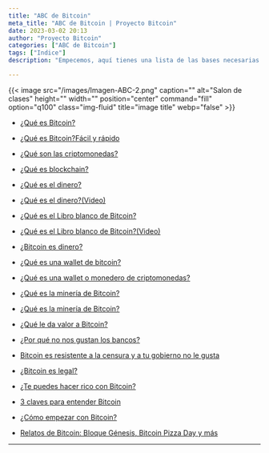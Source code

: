 ```yaml
---
title: "ABC de Bitcoin"
meta_title: "ABC de Bitcoin | Proyecto Bitcoin"
date: 2023-03-02 20:13
author: "Proyecto Bitcoin"
categories: ["ABC de Bitcoin"]
tags: ["Indice"]
description: "Empecemos, aquí tienes una lista de las bases necesarias para dar tus primeros pasos"

---
```


{{< image src="/images/Imagen-ABC-2.png" caption="" alt="Salon de clases" height="" width="" position="center" command="fill" option="q100" class="img-fluid" title="image title"  webp="false" >}}

* [¿Qué es Bitcoin?](../que-es-bitcoin)

* [¿Qué es Bitcoin?Fácil y rápido](../que-es-bitcoin-facil-y-en-5-minutos)

* [¿Qué son las criptomonedas?](../que-son-las-criptomonedas)

* [¿Qué es blockchain?](../que-es-blockchain)

* [¿Qué es el dinero?](../que-es-el-dinero)

* [¿Qué es el dinero?(Video)](../que-es-el-dinero-2)

* [¿Qué es el Libro blanco de Bitcoin?](../que-es-el-libro-blanco-de-bitcoin)

* [¿Qué es el Libro blanco de Bitcoin?(Video)](../que-es-el-libro-blanco-de-bitcoin(Video))

* [¿Bitcoin es dinero?](../bitcoin-es-dinero)

* [¿Qué es una wallet de bitcoin?](../que-es-una-wallet-de-bitcoin)

* [¿Qué es una wallet o monedero de criptomonedas?](../que-es-una-wallet-o-monedero-de-criptomonedas)

* [¿Qué es la minería de Bitcoin?](../mineria-de-bitcoin-lo-mas-basico)

* [¿Qué es la minería de Bitcoin?](../que-es-la-mineria-de-bitcoin)

* [¿Qué le da valor a Bitcoin?](../que-le-da-valor-a-bitcoin)

* [¿Por qué no nos gustan los bancos?](../por-que-no-nos-gustan-los-bancos)

* [Bitcoin es resistente a la censura y a tu gobierno no le gusta](../bitcoin-es-resistente-a-la-censura-y-a-tu-gobierno-no-le-gusta)

* [¿Bitcoin es legal?](../bitcoin-es-legal)

* [¿Te puedes hacer rico con Bitcoin?](../te-puedes-hacer-rico-con-bitcoin)

* [3 claves para entender Bitcoin](../claves_entender_bitcoin)

* [¿Cómo empezar con Bitcoin?](../como-empezar-con-bitcoin)

* [Relatos de Bitcoin: Bloque Génesis, Bitcoin Pizza Day y más](../relatos-de-bitcoin-bloque-genesis-bitcoin-pizza-day-y-mas)

<hr>
